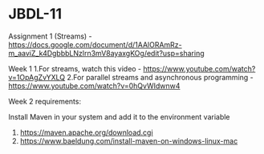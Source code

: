 # JBDL-11

Assignment 1 (Streams) - https://docs.google.com/document/d/1AAlORAmRz-m_aaviZ_k4DgbbbLNzlrn3mV8ayaxgKOg/edit?usp=sharing

Week 1
1.For streams, watch this video - https://www.youtube.com/watch?v=1OpAgZvYXLQ
2.For parallel streams and asynchronous programming - https://www.youtube.com/watch?v=0hQvWIdwnw4

Week 2 requirements:

Install Maven in your system and add it to the environment variable
1) https://maven.apache.org/download.cgi
2) https://www.baeldung.com/install-maven-on-windows-linux-mac
